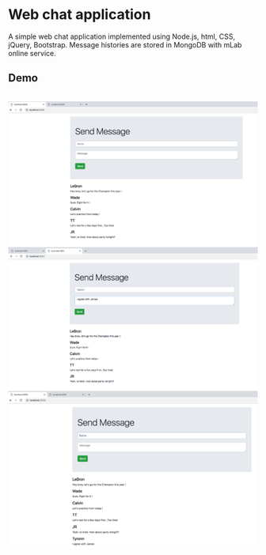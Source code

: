 # Web chat application
A simple web chat application implemented using Node.js, html, CSS, jQuery, Bootstrap. Message histories are stored in MongoDB with mLab online service.

## Demo
<br>
<img src="./img/img1.png">
<br>
<img src="./img/img2.png">
<br>
<img src="./img/img3.png">
